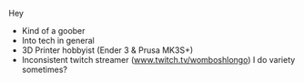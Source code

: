Hey

- Kind of a goober
- Into tech in general
- 3D Printer hobbyist (Ender 3 & Prusa MK3S+)
- Inconsistent twitch streamer (www.twitch.tv/womboshlongo) I do variety sometimes?
